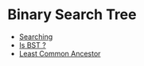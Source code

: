 # Binary Search Tree

* [Searching](searching.md)
* [Is BST ?](is_bst.md)
* [Least Common Ancestor](lca.md)
